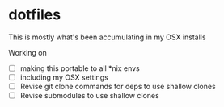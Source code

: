 dotfiles
========

This is mostly what's been accumulating in my OSX installs

Working on 
- [ ] making this portable to all \*nix envs
- [ ] including my OSX settings
- [ ] Revise git clone commands for deps to use shallow clones
- [ ] Revise submodules to use shallow clones
